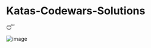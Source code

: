 # Katas-Codewars-Solutions
😴

![image](https://user-images.githubusercontent.com/100618303/168526718-57a1df7d-fc15-4a9a-8a95-f08925c065f0.png)

